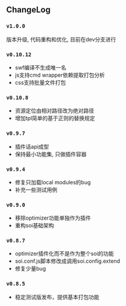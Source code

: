 ## ChangeLog

### `v1.0.0`
版本升级, 代码重构和优化, 目前在dev分支进行

### `v0.10.12`
* swf编译不生成唯一名
* js支持cmd wrapper依赖提取打包分析 
* css支持批量文件打包

### `v0.10.8`
* 资源定位由相对路径改为绝对路径
* 增加tpl简单的基于正则的替换规定

### `v0.9.7`
* 插件话api成型
* 保持最小功能集, 只做插件容器

### `v0.9.4`
* 修复只加载local modules的bug
* 补充一些测试用例

### `v0.9.0`
* 移除optimizer功能单独作为插件
* 重构soi基础架构

### `v0.8.7`
* optimizer插件化而不是作为整个soi的功能
* soi.conf.js脚本修改成调用soi.config.extend
* 修复少量bug

### `v0.8.5`
* 稳定测试版发布，提供基本打包功能
